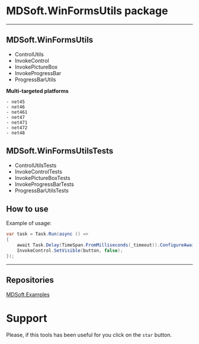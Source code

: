# MDSoft.WinFormsUtils package

--------

## MDSoft.WinFormsUtils
- ControlUtils
- InvokeControl
- InvokePictureBox
- InvokeProgressBar
- ProgressBarUtils

**Multi-targeted platforms**
```
- net45
- net46
- net461
- net47
- net471
- net472
- net48
```

## MDSoft.WinFormsUtilsTests
- ControlUtilsTests
- InvokeControlTests
- InvokePictureBoxTests
- InvokeProgressBarTests
- ProgressBarUtilsTests

## How to use
Example of usage:

```C#
var task = Task.Run(async () =>
{
    await Task.Delay(TimeSpan.FromMilliseconds(_timeout)).ConfigureAwait(true);
    InvokeControl.SetVisible(button, false);
});
```

--------

## Repositories
[MDSoft.Examples](https://github.com/DamianMorozov/MDSoft.Examples "github.com")

# Support
Please, if this tools has been useful for you click on the `star` button.
